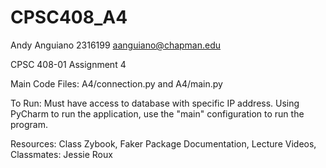 # CPSC408_A4

Andy Anguiano
2316199
aanguiano@chapman.edu

CPSC 408-01
Assignment 4

Main Code Files: A4/connection.py and A4/main.py

To Run: Must have access to database with specific IP address. Using PyCharm to run the application, use the "main" configuration to run the program.

Resources: Class Zybook, Faker Package Documentation, Lecture Videos, Classmates: Jessie Roux
